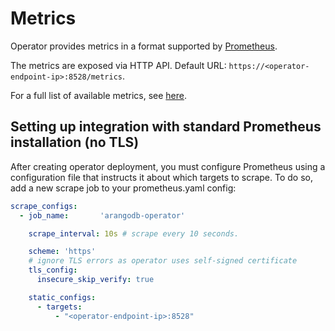 # Metrics

Operator provides metrics in a format supported by [Prometheus](https://prometheus.io/).

The metrics are exposed via HTTP API. Default URL: `https://<operator-endpoint-ip>:8528/metrics`.

For a full list of available metrics, see [here](./../generated/metrics/README.md).


## Setting up integration with standard Prometheus installation (no TLS)

After creating operator deployment, you must configure Prometheus using a configuration file that instructs it
about which targets to scrape.
To do so, add a new scrape job to your prometheus.yaml config:
```yaml
scrape_configs:
  - job_name:       'arangodb-operator'

    scrape_interval: 10s # scrape every 10 seconds.

    scheme: 'https'
    # ignore TLS errors as operator uses self-signed certificate
    tls_config:
      insecure_skip_verify: true

    static_configs:
      - targets:
          - "<operator-endpoint-ip>:8528"
```

